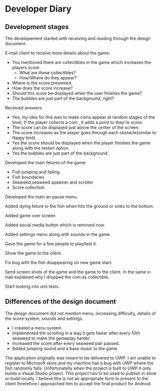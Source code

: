 # Developer Diary

## Development stages
The developement started with receiving and reading through the design document.

E-mail client to receive more details about the game:
* You mentioned there are collectibles in the game which increases the players score. 
    * What are these collectibles?
    * How/Where do they appear?
* Where is the score presented.
* How does the score increase?
* Should this score be displayed when the user finishes the game?
* The bubbles are just part of the background, right?

Received answers:
* Yes, my idea for this was to make coins appear at random stages of the level. If the player collects a coin , it adds a point to they're score.
* The score can be displayed just above the center of the screen.
* The score increases as the player goes through each obstacle(similar to flappy bird).
* Yes the score should be displayed when the player finishes the game along with the restart option.
* Yes the bubbles are just part of the background.

Developed the main fetures of the game:
* Fish jumping and falling
* Fish boundaries
* Seaweed,seaweed spawner and scroller
* Score collection

Developed the main an pause menu.

Added dying feture to the fish when hits the ground or sinks to the bottom.

Added game over screen

Added social media button which is removed now.

Added settings menu along with sounds in the game.

Gave the game for a few people to play/test it.

Show the game to the client.

Fix bug with the fish disappearing on new game start.

Send screen shots of the game and the game to the client. In the same e-mail explained why I dropped the coin as collectible.

Start looking into unit tests.

## Differences of the design document
The design document did not mention menu, increasing difficulty, details of the score system, sounds and settings. 
* I created a menu system. 
* Implemented the scrolling in a way it gets faster after every 10th seaweed to make the gameplay harder.
* Increased the score after every seaweed pair passed.
* Added jumping sound and a base music to the game

The application originally was meant to be delivered to UWP. I am unable to register to Microsoft store and my machine has a bug with UWP where the fish randomly falls. Unfortunatelly when the project is built to UWP it only builds a Visual Studio project. This project has to be used to publish in store or build locally. I believe this is not an appropriate form to present to the client threrefore I approached him to accept the final product for Android.

